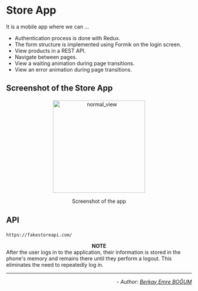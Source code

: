 # Store App

It is a mobile app where we can ...
- Authentication process is done with Redux.
- The form structure is implemented using Formik on the login screen.
- View products in a REST API.
- Navigate between pages.
- View a waiting animation during page transitions.
- View an error animation during page transitions.

## <p align="left" >  Screenshot of the Store App </p>
 

<p align="center">
<img alt="normal_view" src="screenshot/store_app.gif" width="250">
<p align="center"> Screenshot of the app </p>
</p>

## <p align="left" >  API </p>

```
https://fakestoreapi.com/
```

**<div align="center">NOTE</div>**
After the user logs in to the application, their information is stored in the phone's memory and remains there until they perform a logout. This eliminates the need to repeatedly log in.
<hr>

*<div align="end"> - Author: [Berkay Emre BOĞUM](https://www.linkedin.com/in/berkayemreb/) </div>*